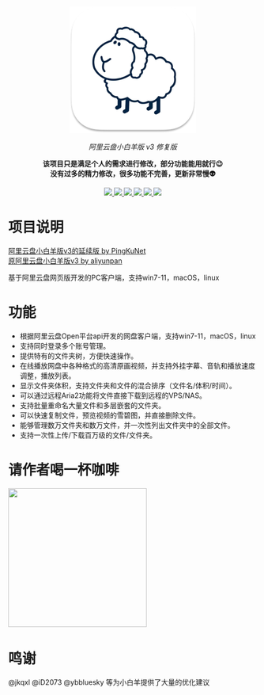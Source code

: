 <p align="center">
  <img src="https://github.com/odomu/aliyunpan/blob/main/static/images/icon_256x256.png" alt="NebulaGraph Data Intelligence Suite(ngdi)">
</p>

<p align="center">
    <em>阿里云盘小白羊版 v3 修复版</em>
</p>

<p align="center">
<strong>该项目只是满足个人的需求进行修改，部分功能能用就行😉</strong><br>
<strong>没有过多的精力修改，很多功能不完善，更新非常慢👽</strong>
</p>

<p align="center">
<a href="https://github.com/odomu" target="_blank">
<img src="https://img.shields.io/badge/作者-@odomu-000000.svg?style=flat-square&logo=GitHub" />
</a>
<a href="https://github.com/odomu/aliyunpan/actions" target="_blank">
<img src="https://github.com/odomu/aliyunpan/workflows/Build/badge.svg" />
</a>
<a href="https://github.com/odomu/aliyunpan/releases" target="_blank">
<img src="https://img.shields.io/github/downloads/odomu/aliyunpan/total.svg?style=flat-square" />
</a>
<a href="https://github.com/odomu/aliyunpan/releases" target="_blank">
<img src="https://img.shields.io/github/release/odomu/aliyunpan.svg?style=flat-square" />
</a>
<a href="LICENSE" target="_blank">
<img src="https://img.shields.io/github/license/odomu/aliyunpan.svg?style=flat-square" />
</a>
<a href="https://t.me/+n1YbKE0JNo41MWRh" target="_blank">
<img src="https://img.shields.io/badge/Telegram-%E7%BE%A4%E7%BB%84-blue" />
</a>
</p>

# 项目说明
[阿里云盘小白羊版v3的延续版 by PingKuNet](https://github.com/PingKuNet/aliyunpan)
<br>
[原阿里云盘小白羊版v3 by aliyunpan](https://github.com/liupan1890/aliyunpan)

基于阿里云盘网页版开发的PC客户端，支持win7-11，macOS，linux

# 功能
- 根据阿里云盘Open平台api开发的网盘客户端，支持win7-11，macOS，linux
- 支持同时登录多个账号管理。
- 提供特有的文件夹树，方便快速操作。
- 在线播放网盘中各种格式的高清原画视频，并支持外挂字幕、音轨和播放速度调整，播放列表。
- 显示文件夹体积，支持文件夹和文件的混合排序（文件名/体积/时间）。
- 可以通过远程Aria2功能将文件直接下载到远程的VPS/NAS。
- 支持批量重命名大量文件和多层嵌套的文件夹。
- 可以快速复制文件，预览视频的雪碧图，并直接删除文件。
- 能够管理数万文件夹和数万文件，并一次性列出文件夹中的全部文件。
- 支持一次性上传/下载百万级的文件/文件夹。
# 请作者喝一杯咖啡
<p align="left">
  <img height="280" width="280" src="https://github.com/odomu/aliyunpan/assets/50035498/75efbbf3-36c0-4991-9dff-4ae319d09e7c" />
</p>

# 鸣谢
@jkqxl @iD2073 @ybbluesky 等为小白羊提供了大量的优化建议
